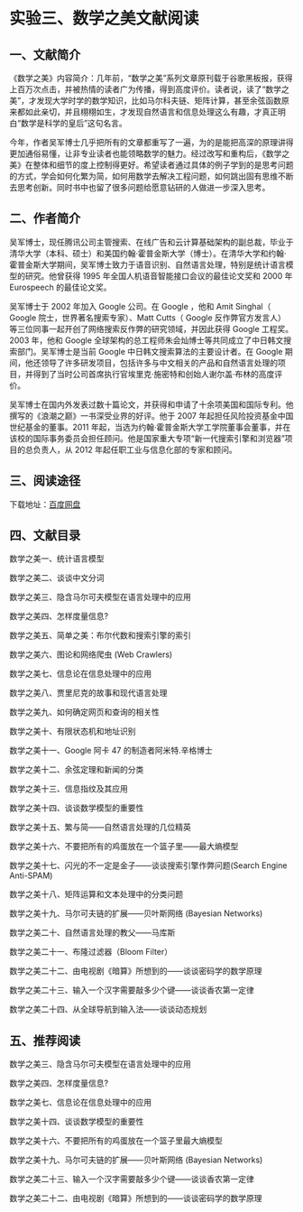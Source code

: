 # 实验三、数学之美文献阅读

## 一、文献简介

《数学之美》内容简介：几年前，“数学之美”系列文章原刊载于谷歌黑板报，获得上百万次点击，并被热情的读者广为传播，得到高度评价。读者说，读了“数学之美”，才发现大学时学的数学知识，比如马尔科夫链、矩阵计算，甚至余弦函数原来都如此亲切，并且栩栩如生，才发现自然语言和信息处理这么有趣，才真正明白“数学是科学的皇后”这句名言。
  
今年，作者吴军博士几乎把所有的文章都重写了一遍，为的是能把高深的原理讲得更加通俗易懂，让非专业读者也能领略数学的魅力。经过改写和重构后，《数学之美》在整体和细节的度上控制得更好。希望读者通过具体的例子学到的是思考问题的方式，学会如何化繁为简，如何用数学去解决工程问题，如何跳出固有思维不断去思考创新。同时书中也留了很多问题给愿意钻研的人做进一步深入思考。
  
## 二、作者简介

吴军博士，现任腾讯公司主管搜索、在线广告和云计算基础架构的副总裁，毕业于清华大学（本科、硕士）和美国约翰·霍普金斯大学（博士）。在清华大学和约翰·霍普金斯大学期间，吴军博士致力于语音识别、自然语言处理，特别是统计语言模型的研究。他曾获得 1995 年全国人机语音智能接口会议的最佳论文奖和 2000 年 Eurospeech 的最佳论文奖。

吴军博士于 2002 年加入 Google 公司。在 Google ，他和 Amit Singhal（ Google 院士，世界著名搜索专家）、Matt Cutts（ Google 反作弊官方发言人）等三位同事一起开创了网络搜索反作弊的研究领域，并因此获得 Google 工程奖。2003 年，他和 Google 全球架构的总工程师朱会灿博士等共同成立了中日韩文搜索部门。吴军博士是当前 Google 中日韩文搜索算法的主要设计者。在 Google 期间，他还领导了许多研发项目，包括许多与中文相关的产品和自然语言处理的项目，并得到了当时公司首席执行官埃里克·施密特和创始人谢尔盖·布林的高度评价。

吴军博士在国内外发表过数十篇论文，并获得和申请了十余项美国和国际专利。他撰写的《浪潮之巅》一书深受业界的好评。他于 2007 年起担任风险投资基金中国世纪基金的董事。2011 年起，当选为约翰·霍普金斯大学工学院董事会董事，并在该校的国际事务委员会担任顾问。他是国家重大专项“新一代搜索引擎和浏览器”项目的总负责人，从 2012 年起任职工业与信息化部的专家和顾问。

## 三、阅读途径

下载地址：[百度网盘](https://pan.baidu.com/s/1ge4o0TX)

## 四、文献目录

数学之美一、统计语言模型 

数学之美二、谈谈中文分词 

数学之美三、隐含马尔可夫模型在语言处理中的应用 

数学之美四、怎样度量信息? 

数学之美五、简单之美：布尔代数和搜索引擎的索引 

数学之美六、图论和网络爬虫 (Web Crawlers) 

数学之美七、信息论在信息处理中的应用 

数学之美八、贾里尼克的故事和现代语言处理 

数学之美九、如何确定网页和查询的相关性 

数学之美十、有限状态机和地址识别 

数学之美十一、Google 阿卡 47 的制造者阿米特.辛格博士 

数学之美十二、余弦定理和新闻的分类 

数学之美十三、信息指纹及其应用 

数学之美十四、谈谈数学模型的重要性 

数学之美十五、繁与简——自然语言处理的几位精英 

数学之美十六、不要把所有的鸡蛋放在一个篮子里——最大熵模型 

数学之美十七、闪光的不一定是金子——谈谈搜索引擎作弊问题(Search Engine Anti-SPAM) 

数学之美十八、矩阵运算和文本处理中的分类问题 

数学之美十九、马尔可夫链的扩展——贝叶斯网络 (Bayesian Networks) 

数学之美二十、自然语言处理的教父——马库斯 

数学之美二十一、布隆过滤器（Bloom Filter） 

数学之美二十二、由电视剧《暗算》所想到的——谈谈密码学的数学原理 

数学之美二十三、输入一个汉字需要敲多少个键——谈谈香农第一定律 

数学之美二十四、从全球导航到输入法——谈谈动态规划

## 五、推荐阅读

数学之美三、隐含马尔可夫模型在语言处理中的应用 

数学之美四、怎样度量信息? 

数学之美七、信息论在信息处理中的应用 

数学之美十四、谈谈数学模型的重要性 

数学之美十六、不要把所有的鸡蛋放在一个篮子里最大熵模型 

数学之美十九、马尔可夫链的扩展——贝叶斯网络 (Bayesian Networks) 

数学之美二十三、输入一个汉字需要敲多少个键——谈谈香农第一定律 

数学之美二十二、由电视剧《暗算》所想到的——谈谈密码学的数学原理 
